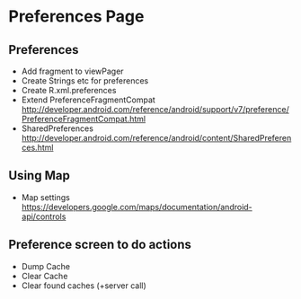 # Preferences Page

## Preferences
- Add fragment to viewPager
- Create Strings etc for preferences
- Create R.xml.preferences
- Extend PreferenceFragmentCompat http://developer.android.com/reference/android/support/v7/preference/PreferenceFragmentCompat.html
- SharedPreferences http://developer.android.com/reference/android/content/SharedPreferences.html

## Using Map
- Map settings https://developers.google.com/maps/documentation/android-api/controls

## Preference screen to do actions
- Dump Cache
- Clear Cache
- Clear found caches (+server call)